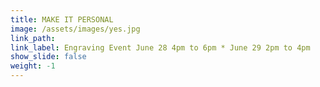 ```yaml
---
title: MAKE IT PERSONAL
image: /assets/images/yes.jpg
link_path:
link_label: Engraving Event June 28 4pm to 6pm * June 29 2pm to 4pm
show_slide: false
weight: -1
---
```


